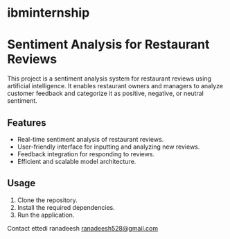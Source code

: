 # ibminternship

# Sentiment Analysis for Restaurant Reviews

This project is a sentiment analysis system for restaurant reviews using artificial intelligence. It enables restaurant owners and managers to analyze customer feedback and categorize it as positive, negative, or neutral sentiment.

## Features

- Real-time sentiment analysis of restaurant reviews.
- User-friendly interface for inputting and analyzing new reviews.
- Feedback integration for responding to reviews.
- Efficient and scalable model architecture.

## Usage

1. Clone the repository.
2. Install the required dependencies.
3. Run the application.

Contact
ettedi ranadeesh
ranadeesh528@gmail.com
